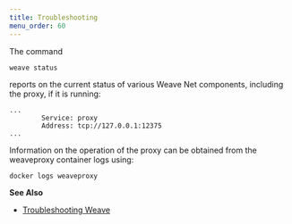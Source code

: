 ```yaml
---
title: Troubleshooting
menu_order: 60
---
```


The command

    weave status

reports on the current status of various Weave Net components, including
the proxy, if it is running:

````
...
        Service: proxy
        Address: tcp://127.0.0.1:12375
...
````

Information on the operation of the proxy can be obtained from the
weaveproxy container logs using:

    docker logs weaveproxy

**See Also**

 * [Troubleshooting Weave](/site/troubleshooting.md)
